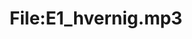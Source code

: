---
title: File:E1_hvernig.mp3
recording of: hvernig?
reading speed: slow
speaker: E
license: CC0
---